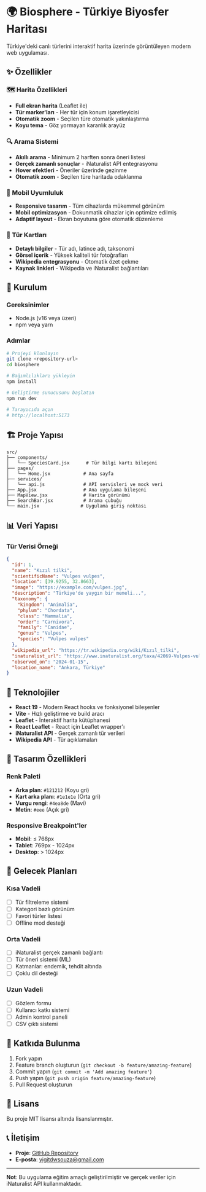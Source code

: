 # 🌍 Biosphere - Türkiye Biyosfer Haritası

Türkiye'deki canlı türlerini interaktif harita üzerinde görüntüleyen modern web uygulaması.

## ✨ Özellikler

### 🗺️ Harita Özellikleri
- **Full ekran harita** (Leaflet ile)
- **Tür marker'ları** - Her tür için konum işaretleyicisi
- **Otomatik zoom** - Seçilen türe otomatik yakınlaştırma
- **Koyu tema** - Göz yormayan karanlık arayüz

### 🔍 Arama Sistemi
- **Akıllı arama** - Minimum 2 harften sonra öneri listesi
- **Gerçek zamanlı sonuçlar** - iNaturalist API entegrasyonu
- **Hover efektleri** - Öneriler üzerinde gezinme
- **Otomatik zoom** - Seçilen türe haritada odaklanma

### 📱 Mobil Uyumluluk
- **Responsive tasarım** - Tüm cihazlarda mükemmel görünüm
- **Mobil optimizasyon** - Dokunmatik cihazlar için optimize edilmiş
- **Adaptif layout** - Ekran boyutuna göre otomatik düzenleme

### 🧾 Tür Kartları
- **Detaylı bilgiler** - Tür adı, latince adı, taksonomi
- **Görsel içerik** - Yüksek kaliteli tür fotoğrafları
- **Wikipedia entegrasyonu** - Otomatik özet çekme
- **Kaynak linkleri** - Wikipedia ve iNaturalist bağlantıları

## 🚀 Kurulum

### Gereksinimler
- Node.js (v16 veya üzeri)
- npm veya yarn

### Adımlar
```bash
# Projeyi klonlayın
git clone <repository-url>
cd biosphere

# Bağımlılıkları yükleyin
npm install

# Geliştirme sunucusunu başlatın
npm run dev

# Tarayıcıda açın
# http://localhost:5173
```

## 🏗️ Proje Yapısı

```
src/
├── components/
│   └── SpeciesCard.jsx      # Tür bilgi kartı bileşeni
├── pages/
│   └── Home.jsx            # Ana sayfa
├── services/
│   └── api.js              # API servisleri ve mock veri
├── App.jsx                 # Ana uygulama bileşeni
├── MapView.jsx             # Harita görünümü
├── SearchBar.jsx           # Arama çubuğu
└── main.jsx               # Uygulama giriş noktası
```

## 📊 Veri Yapısı

### Tür Verisi Örneği
```json
{
  "id": 1,
  "name": "Kızıl tilki",
  "scientificName": "Vulpes vulpes",
  "location": [39.9255, 32.8663],
  "image": "https://example.com/vulpes.jpg",
  "description": "Türkiye'de yaygın bir memeli...",
  "taxonomy": {
    "kingdom": "Animalia",
    "phylum": "Chordata",
    "class": "Mammalia",
    "order": "Carnivora",
    "family": "Canidae",
    "genus": "Vulpes",
    "species": "Vulpes vulpes"
  },
  "wikipedia_url": "https://tr.wikipedia.org/wiki/Kızıl_tilki",
  "inaturalist_url": "https://www.inaturalist.org/taxa/42069-Vulpes-vulpes",
  "observed_on": "2024-01-15",
  "location_name": "Ankara, Türkiye"
}
```

## 🔧 Teknolojiler

- **React 19** - Modern React hooks ve fonksiyonel bileşenler
- **Vite** - Hızlı geliştirme ve build aracı
- **Leaflet** - İnteraktif harita kütüphanesi
- **React Leaflet** - React için Leaflet wrapper'ı
- **iNaturalist API** - Gerçek zamanlı tür verileri
- **Wikipedia API** - Tür açıklamaları

## 🎨 Tasarım Özellikleri

### Renk Paleti
- **Arka plan**: `#121212` (Koyu gri)
- **Kart arka planı**: `#1e1e1e` (Orta gri)
- **Vurgu rengi**: `#4ea8de` (Mavi)
- **Metin**: `#eee` (Açık gri)

### Responsive Breakpoint'ler
- **Mobil**: ≤ 768px
- **Tablet**: 769px - 1024px
- **Desktop**: > 1024px

## 🔮 Gelecek Planları

### Kısa Vadeli
- [ ] Tür filtreleme sistemi
- [ ] Kategori bazlı görünüm
- [ ] Favori türler listesi
- [ ] Offline mod desteği

### Orta Vadeli
- [ ] iNaturalist gerçek zamanlı bağlantı
- [ ] Tür öneri sistemi (ML)
- [ ] Katmanlar: endemik, tehdit altında
- [ ] Çoklu dil desteği

### Uzun Vadeli
- [ ] Gözlem formu
- [ ] Kullanıcı katkı sistemi
- [ ] Admin kontrol paneli
- [ ] CSV çıktı sistemi

## 🤝 Katkıda Bulunma

1. Fork yapın
2. Feature branch oluşturun (`git checkout -b feature/amazing-feature`)
3. Commit yapın (`git commit -m 'Add amazing feature'`)
4. Push yapın (`git push origin feature/amazing-feature`)
5. Pull Request oluşturun

## 📄 Lisans

Bu proje MIT lisansı altında lisanslanmıştır.

## 📞 İletişim

- **Proje**: [GitHub Repository](https://github.com/Lewixisgenius/biosphere)
- **E-posta**: yigitdwsouza@gmail.com

---

**Not**: Bu uygulama eğitim amaçlı geliştirilmiştir ve gerçek veriler için iNaturalist API kullanmaktadır.

